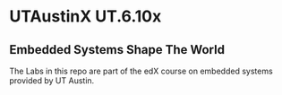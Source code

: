 # UTAustinX UT.6.10x

## Embedded Systems Shape The World

The Labs in this repo are part of the edX course on embedded systems provided
by UT Austin.
